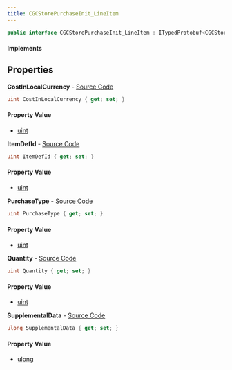 ```yaml
---
title: CGCStorePurchaseInit_LineItem
---
```


```csharp
public interface CGCStorePurchaseInit_LineItem : ITypedProtobuf<CGCStorePurchaseInit_LineItem>, INativeHandle
```

#### Implements

## Properties

**CostInLocalCurrency** - [Source Code](https://github.com/swiftly-solution/swiftlys2/blob/master/managed/src/SwiftlyS2.Generated/Protobufs/Interfaces/CGCStorePurchaseInit_LineItem.cs#L19)

```csharp
uint CostInLocalCurrency { get; set; }
```

#### Property Value

- [uint](https://learn.microsoft.com/dotnet/api/system.uint32)

**ItemDefId** - [Source Code](https://github.com/swiftly-solution/swiftlys2/blob/master/managed/src/SwiftlyS2.Generated/Protobufs/Interfaces/CGCStorePurchaseInit_LineItem.cs#L13)

```csharp
uint ItemDefId { get; set; }
```

#### Property Value

- [uint](https://learn.microsoft.com/dotnet/api/system.uint32)

**PurchaseType** - [Source Code](https://github.com/swiftly-solution/swiftlys2/blob/master/managed/src/SwiftlyS2.Generated/Protobufs/Interfaces/CGCStorePurchaseInit_LineItem.cs#L22)

```csharp
uint PurchaseType { get; set; }
```

#### Property Value

- [uint](https://learn.microsoft.com/dotnet/api/system.uint32)

**Quantity** - [Source Code](https://github.com/swiftly-solution/swiftlys2/blob/master/managed/src/SwiftlyS2.Generated/Protobufs/Interfaces/CGCStorePurchaseInit_LineItem.cs#L16)

```csharp
uint Quantity { get; set; }
```

#### Property Value

- [uint](https://learn.microsoft.com/dotnet/api/system.uint32)

**SupplementalData** - [Source Code](https://github.com/swiftly-solution/swiftlys2/blob/master/managed/src/SwiftlyS2.Generated/Protobufs/Interfaces/CGCStorePurchaseInit_LineItem.cs#L25)

```csharp
ulong SupplementalData { get; set; }
```

#### Property Value

- [ulong](https://learn.microsoft.com/dotnet/api/system.uint64)

